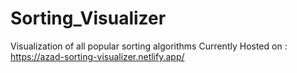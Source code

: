 # Sorting_Visualizer

Visualization of all popular sorting algorithms
Currently Hosted on :
https://azad-sorting-visualizer.netlify.app/
